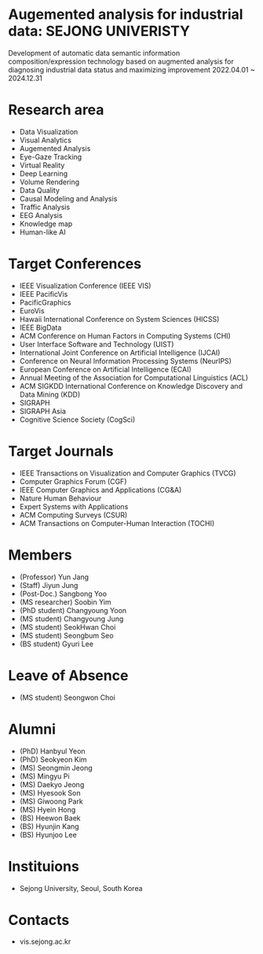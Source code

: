 # Augemented analysis for industrial data: SEJONG UNIVERISTY
Development of automatic data semantic information composition/expression technology based on augmented analysis for diagnosing industrial data status and maximizing improvement
2022.04.01 ~ 2024.12.31

# Research area
- Data Visualization
- Visual Analytics
- Augemented Analysis
- Eye-Gaze Tracking
- Virtual Reality
- Deep Learning
- Volume Rendering
- Data Quality
- Causal Modeling and Analysis
- Traffic Analysis
- EEG Analysis
- Knowledge map
- Human-like AI

# Target Conferences
- IEEE Visualization Conference (IEEE VIS)
- IEEE PacificVis
- PacificGraphics
- EuroVis
- Hawaii International Conference on System Sciences (HICSS)
- IEEE BigData
- ACM Conference on Human Factors in Computing Systems (CHI)
- User Interface Software and Technology (UIST)
- International Joint Conference on Artificial Intelligence (IJCAI)
- Conference on Neural Information Processing Systems (NeurIPS)
- European Conference on Artificial Intelligence (ECAI)
- Annual Meeting of the Association for Computational Linguistics (ACL)
- ACM SIGKDD International Conference on Knowledge Discovery and Data Mining (KDD)
- SIGRAPH
- SIGRAPH Asia
- Cognitive Science Society (CogSci)

# Target Journals
- IEEE Transactions on Visualization and Computer Graphics (TVCG)
- Computer Graphics Forum (CGF)
- IEEE Computer Graphics and Applications (CG&A)
- Nature Human Behaviour
- Expert Systems with Applications
- ACM Computing Surveys (CSUR)
- ACM Transactions on Computer-Human Interaction (TOCHI)



# Members
- (Professor) Yun Jang
- (Staff) Jiyun Jung
- (Post-Doc.) Sangbong Yoo
- (MS researcher) Soobin Yim
- (PhD student) Changyoung Yoon
- (MS student) Changyoung Jung
- (MS student) SeokHwan Choi
- (MS student) Seongbum Seo
- (BS student) Gyuri Lee

# Leave of Absence
- (MS student) Seongwon Choi

# Alumni
- (PhD) Hanbyul Yeon
- (PhD) Seokyeon Kim
- (MS) Seongmin Jeong
- (MS) Mingyu Pi
- (MS) Daekyo Jeong
- (MS) Hyesook Son
- (MS) Giwoong Park
- (MS) Hyein Hong
- (BS) Heewon Baek
- (BS) Hyunjin Kang
- (BS) Hyunjoo Lee
  
# Instituions
- Sejong University, Seoul, South Korea

# Contacts
- vis.sejong.ac.kr
